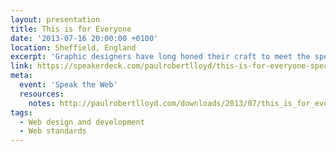 ```yaml
---
layout: presentation
title: This is for Everyone
date: '2013-07-16 20:00:00 +0100'
location: Sheffield, England
excerpt: 'Graphic designers have long honed their craft to meet the specific constraints of television. As web designers begin to understand the true nature of our own medium, isn’t about time we did the same?'
link: https://speakerdeck.com/paulrobertlloyd/this-is-for-everyone-speak-the-web
meta:
  event: 'Speak the Web'
  resources:
    notes: http://paulrobertlloyd.com/downloads/2013/07/this_is_for_everyone.pdf
tags:
  - Web design and development
  - Web standards
---
```

